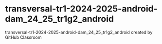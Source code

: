 # transversal-tr1-2024-2025-android-dam_24_25_tr1g2_android
transversal-tr1-2024-2025-android-dam_24_25_tr1g2_android created by GitHub Classroom
